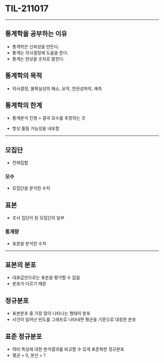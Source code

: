 # TIL-211017

---



## 통계학을 공부하는 이유

- 통계학은 신뢰성을 만든다.
- 통계는 의사결정에 도움을 준다.
- 통계는 현상을 숫자로 말한다.

## 통계학의 목적

- 의사결정, 불확실성의 해소, 요약, 연관성파악, 예측

## 통계학의 한계

- 통계분석 진행 > 결국 모수를 추정하는 것

- 항상 틀릴 가능성을 내포함

    

---



## 모집단

- 전체집합

### 모수

- 모집단을 분석한 수치

## 표본

- 조사 집단이 된 모집단의 일부

### 통계량

- 표본을 분석한 수치



---



## 표본의 분포

- 대표값만으로는 표본을 평가할 수 없음
- 분포가 다르기 때문

## 정규분포

- 표본분포 중 가장 많이 나타나는 형태의 분포
- 사건이 일어난 빈도를 그래프로 나타내면 평균을 기준으로 대칭한 분포

## 표준 정규분포

- 여러 특성에 대한 분석결과를 비교할 수 있게 표준화한 정규분포
- 평균 = 0, 분산 = 1
